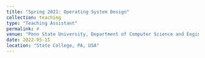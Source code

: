 ```yaml
---
title: "Spring 2021: Operating System Design"
collection: teaching
type: "Teaching Assistant"
permalink: #
venue: "Penn State University, Department of Computer Science and Engineering"
date: 2022-05-15
location: "State College, PA, USA"
---
```

